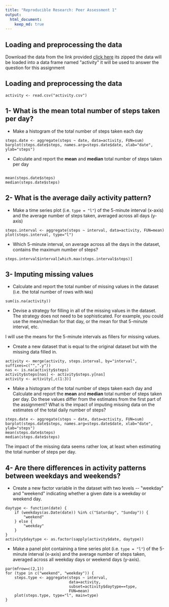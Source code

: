 ```yaml
---
title: "Reproducible Research: Peer Assessment 1"
output: 
  html_document:
    keep_md: true
---
```


## Loading and preprocessing the data
Download the data from the link provided [click here](https://d396qusza40orc.cloudfront.net/repdata%2Fdata%2Factivity.zip) its zipped
the data will be loaded into a data frame named "activity" it will be used to answer the question for this assignment


## Loading and preprocessing the data
```{r}
activity <- read.csv("activity.csv")
```

## 1- What is the mean total number of steps taken per day?

- Make a histogram of the total number of steps taken each day

```{r}
steps.date <- aggregate(steps ~ date, data=activity, FUN=sum)
barplot(steps.date$steps, names.arg=steps.date$date, xlab="date", ylab="steps")
```

- Calculate and report the **mean** and **median** total number of
   steps taken per day

```{r}

mean(steps.date$steps)  
median(steps.date$steps)  

```

## 2- What is the average daily activity pattern?

- Make a time series plot (i.e. `type = "l"`) of the 5-minute
   interval (x-axis) and the average number of steps taken, averaged
   across all days (y-axis)

```{r}
steps.interval <- aggregate(steps ~ interval, data=activity, FUN=mean)
plot(steps.interval, type="l")
```

- Which 5-minute interval, on average across all the days in the
   dataset, contains the maximum number of steps?

```{r}
steps.interval$interval[which.max(steps.interval$steps)]
```


## 3- Imputing missing values

- Calculate and report the total number of missing values in the
   dataset (i.e. the total number of rows with `NA`s)

```{r}
sum(is.na(activity))
```

- Devise a strategy for filling in all of the missing values in the
   dataset. The strategy does not need to be sophisticated. For
   example, you could use the mean/median for that day, or the mean
   for that 5-minute interval, etc.

I will use the means for the 5-minute intervals as fillers for missing
values.

- Create a new dataset that is equal to the original dataset but with
   the missing data filled in.

```{r}
activity <- merge(activity, steps.interval, by="interval", suffixes=c("",".y"))
nas <- is.na(activity$steps)
activity$steps[nas] <- activity$steps.y[nas]
activity <- activity[,c(1:3)]
```

- Make a histogram of the total number of steps taken each day and
   Calculate and report the **mean** and **median** total number of
   steps taken per day. Do these values differ from the estimates from
   the first part of the assignment? What is the impact of imputing
   missing data on the estimates of the total daily number of steps?

```{r}
steps.date <- aggregate(steps ~ date, data=activity, FUN=sum)
barplot(steps.date$steps, names.arg=steps.date$date, xlab="date", ylab="steps")
mean(steps.date$steps)
median(steps.date$steps)
```

The impact of the missing data seems rather low, at least when
estimating the total number of steps per day.


## 4- Are there differences in activity patterns between weekdays and weekends?

- Create a new factor variable in the dataset with two levels --
   "weekday" and "weekend" indicating whether a given date is a
   weekday or weekend day.

```{r, cache=TRUE}
daytype <- function(date) {
    if (weekdays(as.Date(date)) %in% c("Saturday", "Sunday")) {
        "weekend"
    } else {
        "weekday"
    }
}
activity$daytype <- as.factor(sapply(activity$date, daytype))
```

- Make a panel plot containing a time series plot (i.e. `type = "l"`)
   of the 5-minute interval (x-axis) and the average number of steps
   taken, averaged across all weekday days or weekend days
   (y-axis).

```{r}
par(mfrow=c(2,1))
for (type in c("weekend", "weekday")) {
    steps.type <- aggregate(steps ~ interval,
                            data=activity,
                            subset=activity$daytype==type,
                            FUN=mean)
    plot(steps.type, type="l", main=type)
}
```



